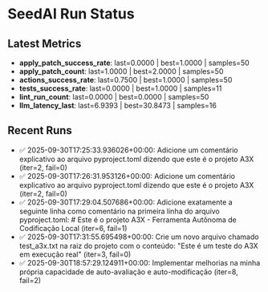 # SeedAI Run Status

## Latest Metrics
- **apply_patch_success_rate**: last=0.0000 | best=1.0000 | samples=50
- **apply_patch_count**: last=1.0000 | best=2.0000 | samples=50
- **actions_success_rate**: last=0.7500 | best=1.0000 | samples=50
- **tests_success_rate**: last=0.0000 | best=1.0000 | samples=11
- **lint_run_count**: last=0.0000 | best=0.0000 | samples=50
- **llm_latency_last**: last=6.9393 | best=30.8473 | samples=16

## Recent Runs
- ✅ 2025-09-30T17:25:33.936026+00:00: Adicione um comentário explicativo ao arquivo pyproject.toml dizendo que este é o projeto A3X (iter=2, fail=0)
- ✅ 2025-09-30T17:26:31.953126+00:00: Adicione um comentário explicativo ao arquivo pyproject.toml dizendo que este é o projeto A3X (iter=2, fail=0)
- ✅ 2025-09-30T17:29:04.507686+00:00: Adicione exatamente a seguinte linha como comentário na primeira linha do arquivo pyproject.toml: # Este é o projeto A3X - Ferramenta Autônoma de Codificação Local (iter=6, fail=1)
- ✅ 2025-09-30T17:31:55.695498+00:00: Crie um novo arquivo chamado test_a3x.txt na raiz do projeto com o conteúdo: "Este é um teste do A3X em execução real" (iter=3, fail=0)
- ✅ 2025-09-30T18:57:29.124911+00:00: Implementar melhorias na minha própria capacidade de auto-avaliação e auto-modificação (iter=8, fail=2)